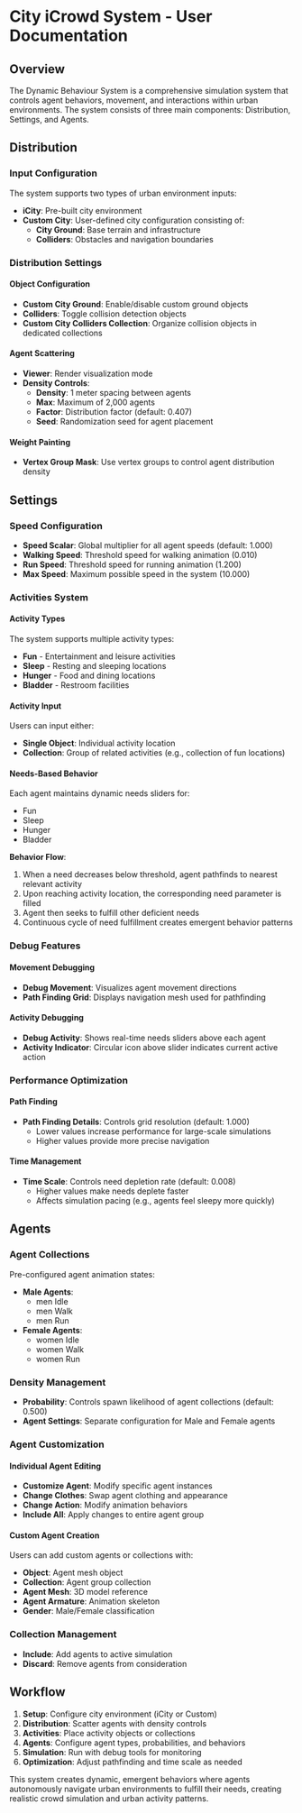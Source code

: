 # City iCrowd System - User Documentation

## Overview

The Dynamic Behaviour System is a comprehensive simulation system that controls agent behaviors, movement, and interactions within urban environments. The system consists of three main components: Distribution, Settings, and Agents.

## Distribution

### Input Configuration
The system supports two types of urban environment inputs:

- **iCity**: Pre-built city environment
- **Custom City**: User-defined city configuration consisting of:
  - **City Ground**: Base terrain and infrastructure
  - **Colliders**: Obstacles and navigation boundaries

### Distribution Settings

#### Object Configuration
- **Custom City Ground**: Enable/disable custom ground objects
- **Colliders**: Toggle collision detection objects
- **Custom City Colliders Collection**: Organize collision objects in dedicated collections

#### Agent Scattering
- **Viewer**: Render visualization mode
- **Density Controls**:
  - **Density**: 1 meter spacing between agents
  - **Max**: Maximum of 2,000 agents
  - **Factor**: Distribution factor (default: 0.407)
  - **Seed**: Randomization seed for agent placement

#### Weight Painting
- **Vertex Group Mask**: Use vertex groups to control agent distribution density

## Settings

### Speed Configuration
- **Speed Scalar**: Global multiplier for all agent speeds (default: 1.000)
- **Walking Speed**: Threshold speed for walking animation (0.010)
- **Run Speed**: Threshold speed for running animation (1.200)
- **Max Speed**: Maximum possible speed in the system (10.000)

### Activities System

#### Activity Types
The system supports multiple activity types:
- **Fun** - Entertainment and leisure activities
- **Sleep** - Resting and sleeping locations
- **Hunger** - Food and dining locations
- **Bladder** - Restroom facilities

#### Activity Input
Users can input either:
- **Single Object**: Individual activity location
- **Collection**: Group of related activities (e.g., collection of fun locations)

#### Needs-Based Behavior
Each agent maintains dynamic needs sliders for:
- Fun
- Sleep
- Hunger
- Bladder

**Behavior Flow**:
1. When a need decreases below threshold, agent pathfinds to nearest relevant activity
2. Upon reaching activity location, the corresponding need parameter is filled
3. Agent then seeks to fulfill other deficient needs
4. Continuous cycle of need fulfillment creates emergent behavior patterns

### Debug Features

#### Movement Debugging
- **Debug Movement**: Visualizes agent movement directions
- **Path Finding Grid**: Displays navigation mesh used for pathfinding

#### Activity Debugging
- **Debug Activity**: Shows real-time needs sliders above each agent
- **Activity Indicator**: Circular icon above slider indicates current active action

### Performance Optimization

#### Path Finding
- **Path Finding Details**: Controls grid resolution (default: 1.000)
  - Lower values increase performance for large-scale simulations
  - Higher values provide more precise navigation

#### Time Management
- **Time Scale**: Controls need depletion rate (default: 0.008)
  - Higher values make needs deplete faster
  - Affects simulation pacing (e.g., agents feel sleepy more quickly)

## Agents

### Agent Collections
Pre-configured agent animation states:
- **Male Agents**: 
  - men Idle
  - men Walk  
  - men Run
- **Female Agents**:
  - women Idle
  - women Walk
  - women Run

### Density Management
- **Probability**: Controls spawn likelihood of agent collections (default: 0.500)
- **Agent Settings**: Separate configuration for Male and Female agents

### Agent Customization

#### Individual Agent Editing
- **Customize Agent**: Modify specific agent instances
- **Change Clothes**: Swap agent clothing and appearance
- **Change Action**: Modify animation behaviors
- **Include All**: Apply changes to entire agent group

#### Custom Agent Creation
Users can add custom agents or collections with:
- **Object**: Agent mesh object
- **Collection**: Agent group collection
- **Agent Mesh**: 3D model reference
- **Agent Armature**: Animation skeleton
- **Gender**: Male/Female classification

### Collection Management
- **Include**: Add agents to active simulation
- **Discard**: Remove agents from consideration

## Workflow

1. **Setup**: Configure city environment (iCity or Custom)
2. **Distribution**: Scatter agents with density controls
3. **Activities**: Place activity objects or collections
4. **Agents**: Configure agent types, probabilities, and behaviors
5. **Simulation**: Run with debug tools for monitoring
6. **Optimization**: Adjust pathfinding and time scale as needed

This system creates dynamic, emergent behaviors where agents autonomously navigate urban environments to fulfill their needs, creating realistic crowd simulation and urban activity patterns.